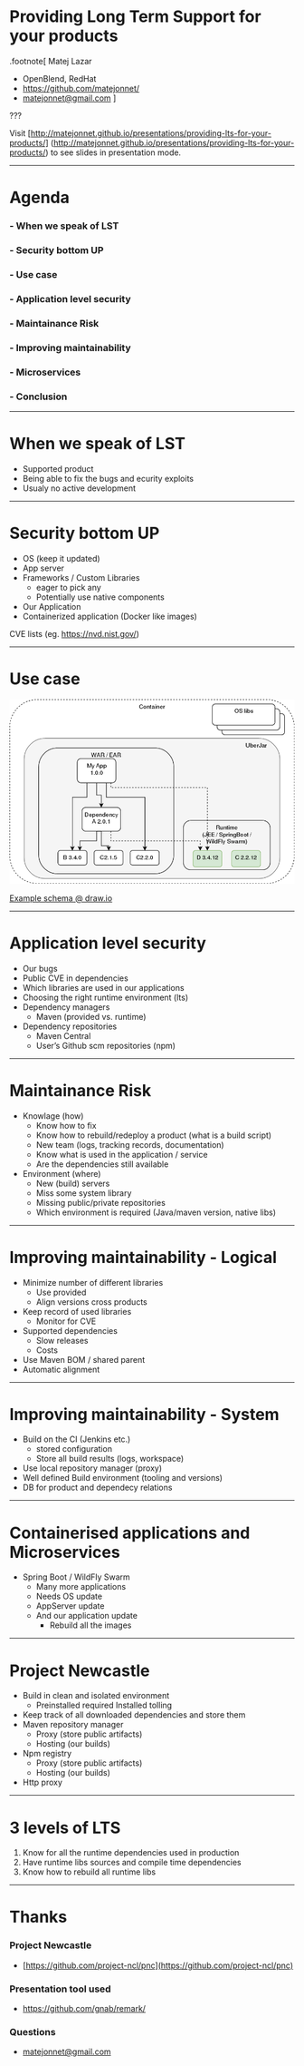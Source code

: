 Providing Long Term Support for your products
=============================================

.footnote[
Matej Lazar
- OpenBlend, RedHat
- https://github.com/matejonnet/
- matejonnet@gmail.com
]



???

Visit [http://matejonnet.github.io/presentations/providing-lts-for-your-products/] (http://matejonnet.github.io/presentations/providing-lts-for-your-products/) to see slides in presentation mode.

---

Agenda
======

### - When we speak of LST

### - Security bottom UP

### - Use case

### - Application level security

### - Maintainance Risk

### - Improving maintainability

### - Microservices

### - Conclusion


---

When we speak of LST
==================
- Supported product
- Being able to fix the bugs and ecurity exploits
- Usualy no active development

---

Security bottom UP
==================
- OS (keep it updated)
- App server
- Frameworks / Custom Libraries
    - eager to pick any
    - Potentially use native components
- Our Application
- Containerized application (Docker like images)

CVE lists (eg. https://nvd.nist.gov/)

---

Use case
========

![Example deployment/application schema](./images/dependencies-example.png)

[Example schema @ draw.io](https://www.draw.io/?lightbox=1&highlight=0000ff&layers=1&nav=1&title=dependency-example.xml#R7VpRc%2BI2EP41zLQvjCXZGB4DR65zcze9OaaT3qPAilHPWK4QAe7XV7IljC3bQDBu0kImibRar6X9vl2tbHpostp95DhZfmEBiXrQCXY99KEH4RD48q8S7DOBC2AmCDkNMhHIBTP6k2iho6UbGpB1QVEwFgmaFIULFsdkIQoyzDnbFtWeWVS8a4JDYglmCxzZ0icaiKVelufk8t8IDZfmzsDRI3O8%2BBFyton1%2FXoQPaefbHiFjS2tv17igG2PRGjaQxPOmMhaq92ERMq1xm3ZdY81o2iQmX3B0UYvRbpIYBoTbqbOSSzOsQVHlq1J0dZa7I3D5DoS1SQ7aXucOoAoO0D2lmIV6eZ2SQWZJXihdLeSOlIW4PXyoPtMo2jCIsZTs8Z3aBxyHFA5cTMWs1iaGOOIhrHsLuSQnBUavxAuqMTxQQ8Ipm5hL%2F3gKKlPdkega198JGxFBN9LFTNqINaUNlzY5vzwRlq2POIGGmoh1pwMD6Zz58uG9n8Nrq6FRZsQHHtde7bG4dX%2BtWBYMk5%2FKrKYu0Z4TqKvbE0FZZWAfS4prGgQqJW1gp3nFrHzRxZ2AFVg57otQIc6g%2B6MgHmn%2BKEifoMu8YMWfr%2FPZD%2Bi8%2FUdyEuBhKUk2iGQNo49OIgUTgF9Uba176T07w1L8UsncOjKVqj%2B%2FzEn%2FBOWe%2BAAr5TT4%2Fk622S67jtmAXNu5mYk0hnpqoz0djz11M9JQmaubJWPa8HZD3I0lUH6aWu7L6WcQ%2F94v6%2BiKhy1sd97Fln5JhZ0RS6t4swUjyx9M5Yq%2BPPLp%2Bk0HXiUf2cJp3E4VsWoEdlXPNEoeIyU52ZbzFe%2F3rgu6T7vWTxz0k81z7xLeeYOijxDjs0zMKzgGXBgCzwDdo0vu7AP%2B%2BbEdpOsEXhkGLhvA84hnKO6tHExnF4ZzgG04BxUnRLa2OCQhRgJ5LFWdxkXSxayGEfTXHqEolNEkeyo%2BFOJ%2B76nu9%2FNUCxnlo1Bz%2FS%2FaxN%2FESH2%2BkSPN4JJUX7nz0zhmxopHPvqXb9mG77Qq9E%2BEpiHxGRb7V610EZ8OImwoC%2FF832Vt9NLHzjH%2ByOFhNFYrI8sf1WCHHYESrC7sJiVS%2FruyGvSl41sBjnuh6WcRwW3VSrkeHcJN%2FDeDd7mlFCHt9esfz3ednErfx3Ud%2B95%2FHXb8vDfy%2BPIt8B8evh2KMGmqv1%2FevZjoVYFbn0hX9qRQcWDO1hVYB3wvQZLu77CSWKvobmGtx%2F%2BfSAJkRDHC7XQh7Ric%2FrghoH%2BHh5HgBq61FLj8AzXZGUfWdSoYoY7up4YdoyPdcJ27jBeCKPzylzdQnwPW62zDiV3Q8Xtv7oEq3X1iRrbfxMlFyzvyCdKbOjetsSueDsmD819zyLEPXqbo9cv4dRh9AI71946fDuP3tHbiN5RKXq95uhFjtekf3X0gsF%2FDPmqw7LbNvRnx5V%2FG%2B%2FCsnvPdWETDK927232RSsUQKlKRT4smsjmpK%2FKQbo4REsHJXgiRCFq1L8%2BRO13IF%2FS4446QJXfQgB5%2FrkXzpduvaWvRQDDrBPnH6%2BNrbeyfoJ3EC8FEZXTQ4f1E7xR%2FdT0xqH7bRS8jRIKOZflZzRsNT%2FLbv61xEw9%2F%2Bonmv4D)

---

Application level security
==========================
- Our bugs
- Public CVE in dependencies
- Which libraries are used in our applications
- Choosing the right runtime environment (lts)
- Dependency managers
    - Maven (provided vs. runtime)
- Dependency repositories
    - Maven Central
    - User’s Github scm repositories (npm)

---

Maintainance Risk
=================
- Knowlage (how)
    - Know how to fix
    - Know how to rebuild/redeploy a product (what is a build script)
    - New team (logs, tracking records, documentation)
    - Know what is used in the application / service
	- Are the dependencies still available
- Environment (where)
    - New (build) servers
    - Miss some system library
    - Missing public/private repositories
    - Which environment is required (Java/maven version, native libs)

---

Improving maintainability - Logical
=========================
- Minimize number of different libraries
    - Use provided
    - Align versions cross products
- Keep record of used libraries
    - Monitor for CVE
- Supported dependencies
    - Slow releases
    - Costs
- Use Maven BOM / shared parent
- Automatic alignment

---

Improving maintainability - System
=========================
- Build on the CI (Jenkins etc.)
    - stored configuration
    - Store all build results (logs, workspace)
- Use local repository manager (proxy)
- Well defined Build environment (tooling and versions)
- DB for product and dependecy relations

---

Containerised applications and Microservices
========================
- Spring Boot / WildFly Swarm
    - Many more applications
    - Needs OS update
    - AppServer update
    - And our application update
        - Rebuild all the images

---

Project Newcastle
=================
- Build in clean and isolated environment
    - Preinstalled required Installed tolling
- Keep track of all downloaded dependencies and store them
- Maven repository manager
    - Proxy (store public artifacts)
    - Hosting (our builds)
- Npm registry
    - Proxy (store public artifacts)
    - Hosting (our builds)
- Http proxy

---

3 levels of LTS
===============
1. Know for all the runtime dependencies used in production
2. Have runtime libs sources and compile time dependencies
3. Know how to rebuild all runtime libs

---

Thanks
======

### Project Newcastle
- [https://github.com/project-ncl/pnc](https://github.com/project-ncl/pnc)

### Presentation tool used
- https://github.com/gnab/remark/


### Questions
- matejonnet@gmail.com
